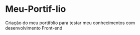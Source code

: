 # Meu-Portif-lio
Criação do meu portifólio para testar meu conhecimentos com desenvolvimento Front-end
